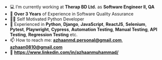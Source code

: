 - 💻 I’m currently working at **Therap BD Ltd.** as **Software Engineer II, QA**
- 📆 **Over 3 Years** of Experience in Software Quality Assurance
- 🧑‍💻 Self Motivated Python Developer
- 📝 Experienced in **Python**, **Django**, **JavaScript**, **ReactJS**, **Selenium**, **Pytest**, **Playwright**, **Cypress**, **Automation Testing**, **Manual Testing**, **API Testing**, **Regression Testing** etc.
- 📫 How to reach me: **azhaanmd.personal@gmail.com**, **azhaan0810@gmail.com**
- 🔗 **https://www.linkedin.com/in/azhaanmuhammad/**
